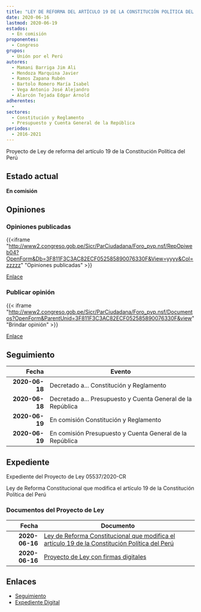 ```yaml
---
title: "LEY DE REFORMA DEL ARTÍCULO 19 DE LA CONSTITUCIÓN POLÍTICA DEL PERÚ"
date: 2020-06-16
lastmod: 2020-06-19
estados: 
  - En comisión
proponentes: 
  - Congreso
grupos: 
  - Unión por el Perú
autores: 
  - Mamani Barriga Jim Ali
  - Mendoza Marquina Javier
  - Ramos Zapana Rubén
  - Bartolo Romero María Isabel
  - Vega Antonio José Alejandro
  - Alarcón Tejada Edgar Arnold
adherentes: 
  - 
sectores: 
  - Constitución y Reglamento
  - Presupuesto y Cuenta General de la República
periodos: 
  - 2016-2021
---
```


Proyecto de Ley de reforma del artículo 19 de la Constitución Política del Perú


## Estado actual

**En comisión**

## Opiniones

### Opiniones publicadas

{{<iframe "http://www2.congreso.gob.pe/Sicr/ParCiudadana/Foro_pvp.nsf/RepOpiweb04?OpenForm&Db=3F811F3C3AC82ECF052585890076330F&View=yyyy&Col=zzzzz" "Opiniones publicadas" >}}

[Enlace](http://www2.congreso.gob.pe/Sicr/ParCiudadana/Foro_pvp.nsf/RepOpiweb04?OpenForm&Db=3F811F3C3AC82ECF052585890076330F&View=yyyy&Col=zzzzz)
### Publicar opinión

{{< iframe "http://www2.congreso.gob.pe/Sicr/ParCiudadana/Foro_pvp.nsf/Documentos?OpenForm&ParentUnid=3F811F3C3AC82ECF052585890076330F&view" "Brindar opinión" >}}

[Enlace](http://www2.congreso.gob.pe/Sicr/ParCiudadana/Foro_pvp.nsf/Documentos?OpenForm&ParentUnid=3F811F3C3AC82ECF052585890076330F&view)

## Seguimiento

| Fecha | Evento |
|------:|--------|
| **2020-06-18** | Decretado a... Constitución y Reglamento|
| **2020-06-18** | Decretado a... Presupuesto y Cuenta General de la República|
| **2020-06-19** | En comisión Constitución y Reglamento|
| **2020-06-19** | En comisión Presupuesto y Cuenta General de la República|


## Expediente

Expediente del Proyecto de Ley 05537/2020-CR

Ley de Reforma Constitucional que modifica el artículo 19 de la Constitución Política del Perú


### Documentos del Proyecto de Ley

| Fecha | Documento |
|------:|--------|
| **2020-06-16** | [Ley de Reforma Constitucional que modifica el artículo 19 de la Constitución Política del Perú](http://www.leyes.congreso.gob.pe/Documentos/2016_2021/Proyectos_de_Ley_y_de_Resoluciones_Legislativas/PL05537-20200616.pdf) |
| **2020-06-16** | [Proyecto de Ley con firmas digitales](http://www.leyes.congreso.gob.pe/Documentos/2016_2021/Proyectos_de_Ley_y_de_Resoluciones_Legislativas/Proyectos_Firmas_digitales/PL05537.pdf) |

## Enlaces 

- [Seguimiento](http://www2.congreso.gob.pe/Sicr/TraDocEstProc/CLProLey2016.nsf/f7fff46988ca05b1052578e100829cc7/f636409c9b7ea52d052585890080af9f?OpenDocument)
- [Expediente Digital](http://www2.congreso.gob.pe/Sicr/TraDocEstProc/CLProLey2016.nsf/f7fff46988ca05b1052578e100829cc7/f636409c9b7ea52d052585890080af9f?OpenDocument&Click=05257FB7005EB655.eb71d0cf91d8294e05256cdf006b5706/$Body/0.1C6C)
